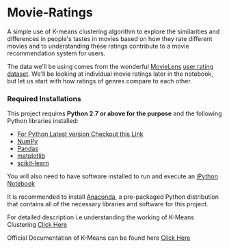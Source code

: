 # Movie-Ratings

A simple use of K-means clustering algorithm to explore the similarities and differences in people's tastes in movies based on how they rate different movies and to  understanding these ratings contribute to a movie recommendation system for users.

The data we'll be using comes from the wonderful [MovieLens](https://movielens.org/) [user rating dataset](https://grouplens.org/datasets/movielens/). We'll be looking at individual movie ratings later in the notebook, but let us start with how ratings of genres compare to each other.

### Required Installations

This project requires **Python 2.7 or above for the purpose** and the following Python libraries installed:

- [For Python Latest version Checkout this Link](https://www.python.org/downloads/)
- [NumPy](http://www.numpy.org/)
- [Pandas](http://pandas.pydata.org)
- [matplotlib](http://matplotlib.org/)
- [scikit-learn](http://scikit-learn.org/stable/)

You will also need to have software installed to run and execute an [iPython Notebook](http://ipython.org/notebook.html)

It is recommended to install [Anaconda](https://www.continuum.io/downloads), a pre-packaged Python distribution that contains all of the necessary libraries and software for this project.

For detailed description i.e understanding the working of K-Means Clustering [Click Here](https://towardsdatascience.com/understanding-k-means-clustering-in-machine-learning-6a6e67336aa1)
 
Official Documentation of K-Means can be found here [Click Here](https://scikit-learn.org/stable/modules/generated/sklearn.cluster.KMeans.html)
